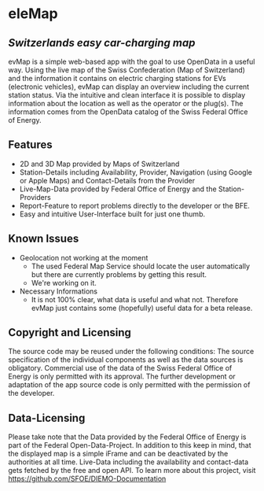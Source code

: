 # eleMap
## _Switzerlands easy car-charging map_

evMap is a simple web-based app with the goal to use OpenData in a useful way. Using the live map of the Swiss Confederation (Map of Switzerland) and the information it contains on electric charging stations for EVs (electronic vehicles), evMap can display an overview including the current station status. Via the intuitive and clean interface it is possible to display information about the location as well as the operator or the plug(s). The information comes from the OpenData catalog of the Swiss Federal Office of Energy.


## Features
- 2D and 3D Map provided by Maps of Switzerland
- Station-Details including Availability, Provider, Navigation (using Google or Apple Maps) and Contact-Details from the Provider
- Live-Map-Data provided by Federal Office of Energy and the Station-Providers
- Report-Feature to report problems directly to the developer or the BFE.
- Easy and intuitive User-Interface built for just one thumb.

## Known Issues
- Geolocation not working at the moment
  - The used Federal Map Service should locate the user automatically but there are currently problems by getting this result.
  - We're working on it.
- Necessary Informations
  - It is not 100% clear, what data is useful and what not. Therefore evMap just contains some (hopefully) useful data for a beta release.
  

## Copyright and Licensing
The source code may be reused under the following conditions: The source specification of the individual components as well as the data sources is obligatory. Commercial use of the data of the Swiss Federal Office of Energy is only permitted with its approval. The further development or adaptation of the app source code is only permitted with the permission of the developer.

## Data-Licensing
Please take note that the Data provided by the Federal Office of Energy is part of the Federal Open-Data-Project. In addition to this keep in mind, that the displayed map is a simple iFrame and can be deactivated by the authorities at all time.
Live-Data including the availability and contact-data gets fetched by the free and open API. To learn more about this project, visit https://github.com/SFOE/DIEMO-Documentation
